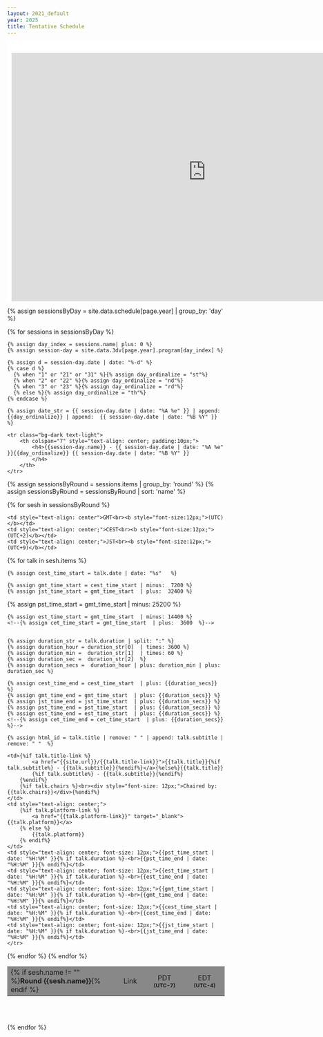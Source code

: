 ```yaml
---
layout: 2021_default
year: 2025
title: Tentative Schedule
---
```


<div style="width: 920px; height: 600px; position: relative; margin: auto; display: block">
<div style="background-color: white; position: absolute; top: 0; left: 0; width: 100%; height: 25px"></div>
<div style="background-color: white; position: absolute; top: 0; left: 0; width: 10px; height: 100%"></div>
<iframe src="https://docs.google.com/spreadsheets/d/e/2PACX-1vQEbJbymq7NXb-HawU0icJa1wSeebimWqZYs0lRqPhAwxUZ6s4WNh97StiLJobWcU49N14zBnkSNH1m/pubhtml?gid=0&amp;single=true&amp;widget=true&amp;headers=false&amp;chrome=false&amp;gridlines=false" width="100%" height="600px"  frameborder="0" style="margin: auto; display:block; width: 100%; height: 100%"></iframe>
</div>

{% assign sessionsByDay = site.data.schedule[page.year] | group_by: 'day' %}

{% for sessions in sessionsByDay %}
<table class="table table-striped" style="width:100%;">

<tbody>

	{% assign day_index = sessions.name| plus: 0 %}
	{% assign session-day = site.data.3dv[page.year].program[day_index] %}
	
 	{% assign d = session-day.date | date: "%-d" %}
	{% case d %}
	  {% when "1" or "21" or "31" %}{% assign day_ordinalize = "st"%}
	  {% when "2" or "22" %}{% assign day_ordinalize = "nd"%}
	  {% when "3" or "23" %}{% assign day_ordinalize = "rd"%}
	  {% else %}{% assign day_ordinalize = "th"%}
	{% endcase %}

	{% assign date_str = {{ session-day.date | date: "%A %e" }} | append: {{day_ordinalize}} | append:  {{ session-day.date | date: "%B %Y" }} %}
	
	<tr class="bg-dark text-light">
		<th colspan="7" style="text-align: center; padding:10px;">
			<h4>{{session-day.name}} - {{ session-day.date | date: "%A %e" }}{{day_ordinalize}} {{ session-day.date | date: "%B %Y" }} 
			</h4> 
		</th>
	</tr>

{% assign sessionsByRound = sessions.items | group_by: 'round'  %}
{% assign sessionsByRound = sessionsByRound | sort: 'name'  %}

{% for sesh in sessionsByRound %}

  <tr class="text-light" style="background-color: #888;">
	<td id="Day{{session-day.day}}Round{{sesh.name}}" style="text-align: left; width:50%;">
    	{% if sesh.name != "" %}<b>Round {{sesh.name}}</b>{% endif %}
    </td>
    <td style="text-align: center;">Link</td>
<!--winter-->
<!--
    <td style="text-align: center;">PT<br><b style="font-size:12px;">(UTC-8)</b></td>
    <td style="text-align: center;">ET<br><b style="font-size:12px;">(UTC-5)</b></td>
-->
<!--summer-->
    <td style="text-align: center;">PDT<br><b style="font-size:12px;">(UTC-7)</b></td>
    <td style="text-align: center;">EDT<br><b style="font-size:12px;">(UTC-4)</b></td>

    <td style="text-align: center">GMT<br><b style="font-size:12px;">(UTC)</b></td>
    <td style="text-align: center;">CEST<br><b style="font-size:12px;">(UTC+2)</b></td>
    <td style="text-align: center;">JST<br><b style="font-size:12px;">(UTC+9)</b></td>
  </tr>
  
  

{% for talk in sesh.items %}
  <!--The next two lines are a trick to use CEST as reference because the
  decoding of talk.date seems to do some second counting with respect to GMT by
  default and I was too lazy to look for where this happens (sorry).-->
	{% assign cest_time_start = talk.date | date: "%s"   %}
  <!--It seems that this I need this locally but not when I deploy ... This
  kind of time trick is better left alone ...-->

	{% assign gmt_time_start = cest_time_start | minus:  7200 %}
	{% assign jst_time_start = gmt_time_start  | plus:  32400 %}

<!--winter-->
<!--{% assign pst_time_start = gmt_time_start  | minus: 28800 %}-->

<!--summer-->
  {% assign pst_time_start = gmt_time_start  | minus: 25200 %}

<!--winter-->
<!--{% assign est_time_start = gmt_time_start  | minus: 18000 %}-->

<!--summer-->
	{% assign est_time_start = gmt_time_start  | minus: 14400 %}
	<!--{% assign cet_time_start = gmt_time_start  | plus:  3600  %}-->
	
	
	{% assign duration_str = talk.duration | split: ":" %}
	{% assign duration_hour = duration_str[0]  | times: 3600 %}
	{% assign duration_min =  duration_str[1]  | times: 60 %}
	{% assign duration_sec =  duration_str[2]  %}
	{% assign duration_secs =  duration_hour | plus: duration_min | plus: duration_sec %}
	
	{% assign cest_time_end = cest_time_start  | plus: {{duration_secs}} %}
	{% assign gmt_time_end = gmt_time_start  | plus: {{duration_secs}} %}
	{% assign jst_time_end = jst_time_start  | plus: {{duration_secs}} %}
	{% assign pst_time_end = pst_time_start  | plus: {{duration_secs}} %}	
	{% assign est_time_end = est_time_start  | plus: {{duration_secs}} %}
	<!--{% assign cet_time_end = cet_time_start  | plus: {{duration_secs}} %}-->
	
	{% assign html_id = talk.title | remove: " " | append: talk.subtitle | remove: " "  %}

  <tr id="{{html_id}}" style="margin:10px;">

    <td>{%if talk.title-link %} 
    		<a href="{{site.url}}/{{talk.title-link}}">{{talk.title}}{%if talk.subtitle%} - {{talk.subtitle}}{%endif%}</a>{%else%}{{talk.title}}
    		{%if talk.subtitle%} - {{talk.subtitle}}{%endif%}
    	{%endif%}
    	{%if talk.chairs %}<br><div style="font-size: 12px;">Chaired by: {{talk.chairs}}</div>{%endif%}
    </td>
    <td style="text-align: center;">
    	{%if talk.platform-link %} 
    		<a href="{{talk.platform-link}}" target="_blank">{{talk.platform}}</a>
    	{% else %}
    		{{talk.platform}}
    	{% endif%}
    </td>
    <td style="text-align: center; font-size: 12px;">{{pst_time_start | date: "%H:%M" }}{% if talk.duration %}-<br>{{pst_time_end | date: "%H:%M" }}{% endif%}</td>
    <td style="text-align: center; font-size: 12px;">{{est_time_start | date: "%H:%M" }}{% if talk.duration %}-<br>{{est_time_end | date: "%H:%M" }}{% endif%}</td>
    <td style="text-align: center; font-size: 12px;">{{gmt_time_start | date: "%H:%M" }}{% if talk.duration %}-<br>{{gmt_time_end | date: "%H:%M" }}{% endif%}</td>
    <td style="text-align: center; font-size: 12px;">{{cest_time_start | date: "%H:%M" }}{% if talk.duration %}-<br>{{cest_time_end | date: "%H:%M" }}{% endif%}</td>
    <td style="text-align: center; font-size: 12px;">{{jst_time_start | date: "%H:%M" }}{% if talk.duration %}-<br>{{jst_time_end | date: "%H:%M" }}{% endif%}</td>
    </tr>

{% endfor %}
{% endfor %}

</tbody>
</table>
<br/>
<br/>


{% endfor %}
